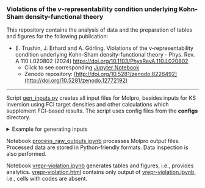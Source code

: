 ### Violations of the $v$-representability condition underlying Kohn-Sham density-functional theory

This repository contains the analysis of data and the preparation of tables and figures for the following publication:

- E. Trushin, J. Erhard and A. Görling. Violations of the v-representability condition underlying Kohn-Sham density-functional theory - Phys. Rev. A 110 L020802 (2024) https://doi.org/10.1103/PhysRevA.110.L020802
    - Click to see corresponding [Jupyter Notebook](https://github.com/EgorTrushin/supplementary-materials/blob/main/vrepr_violation/vrepr-violation.ipynb)
    - Zenodo repository: [http://doi.org/10.5281/zenodo.8226492](http://doi.org/10.5281/zenodo.12772192)

---

Script [gen_inputs.py](https://github.com/EgorTrushin/v_representability/gen_inputs.py) creates all input files for Molpro, besides inputs for KS inversion using FCI target densities and other calculations which supplement FCI-based results. The script uses config files from the **configs** directory.

<details>
<summary>Example for generating inputs</summary>

```
./gen_inputs.py configs/config_EXX_AllSymCases.yaml
./gen_inputs.py configs/config_EXX_SpinSym_plot.yaml
./gen_inputs.py configs/config_CAHF.yaml
./gen_inputs.py configs/config_ROHF.yaml
./gen_inputs.py configs/config_KSINV_ROHF.yaml
./gen_inputs.py configs/config_KSINV_CAHF.yaml
```

</details>

Notebook [process_raw_outputs.ipynb](https://github.com/EgorTrushin/v_representability/blob/main/process_raw_outputs.ipynb) processes Molpro output files. Processed data are stored in Python-friendly formats. Data inspection is also performed.

Notebook [vrepr-violation.ipynb](https://github.com/EgorTrushin/v_representability/blob/main/vrepr-violation.ipynb) generates tables and figures, i.e., provides analytics. [vrepr-violation.html](https://github.com/EgorTrushin/vrepr-violation/blob/main/vrepr-violation.html) contains only output of [vrepr-violation.ipynb](https://github.com/EgorTrushin/v_representability/vrepr-violation.ipynb), i.e., cells with codes are absent.
